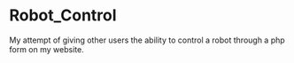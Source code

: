 # Robot_Control
My attempt of giving other users the ability to control a robot through a php form on my website.
